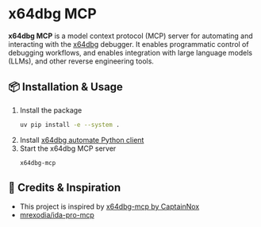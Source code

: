 # x64dbg MCP
**x64dbg MCP** is a model context protocol (MCP) server for automating and interacting with the [x64dbg](https://x64dbg.com) debugger. It enables programmatic control of debugging workflows, and enables integration with large language models (LLMs), and other reverse engineering tools.

## 📦 Installation & Usage
1. Install the package
   ```bash
   uv pip install -e --system .
   ```
2. Install [x64dbg automate Python client](https://dariushoule.github.io/x64dbg-automate-pyclient/installation/)
3. Start the x64dbg MCP server
   ```bash
   x64dbg-mcp
   ```

## 🙌 Credits & Inspiration
* This project is inspired by [x64dbg-mcp by CaptainNox](https://github.com/CaptainNox/x64dbg-mcp/tree/main)
* [mrexodia/ida-pro-mcp](https://github.com/mrexodia/ida-pro-mcp)
